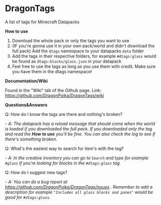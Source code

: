 # DragonTags
A list of tags for Minecraft Datapacks

**How to use**

1. Download the whole pack or only the tags you want to use
2. (IF you're gonna use it in your own pack/world and didn't download the full pack) Add the ```dtags``` namespace to your datapacks ```data``` folder
3. Add the tags in their respective folders, for example ```#dtags:glass``` would be found as ```dtags:blocks/glass.json``` in your datapack
4. Feel free to use the tags as long as you use them with credit. Make sure you have them in the dtags namespace!

**Documentation/Wiki**

Found in the "Wiki" tab of the Github page. Link: https://github.com/DragonPoika/DragonTags/wiki

**Questions&Answers**

Q: How do I know the tags are there and nothing's broken?

_- A: The datapack has a reload message that should come when the world is loaded if you downloaded the full pack. If you downloaded only the tag and read the **How to use** you'll be fine. You can also check the log to see if there's something broken._

Q: What's the easiest way to search for item's with the tag?

_- A: In the creative inventory you can go to ```Search``` and type for example ```#glass``` if you're looking for blocks in the ```#dtags:glass``` tag._

Q: How do I suggest new tags?

_- A: You can do a bug report at https://github.com/DragonPoika/DragonTags/issues . Remember to add a  description for example ```"Includes all glass blocks and panes"``` would be good for ```#dtags:glass```._
